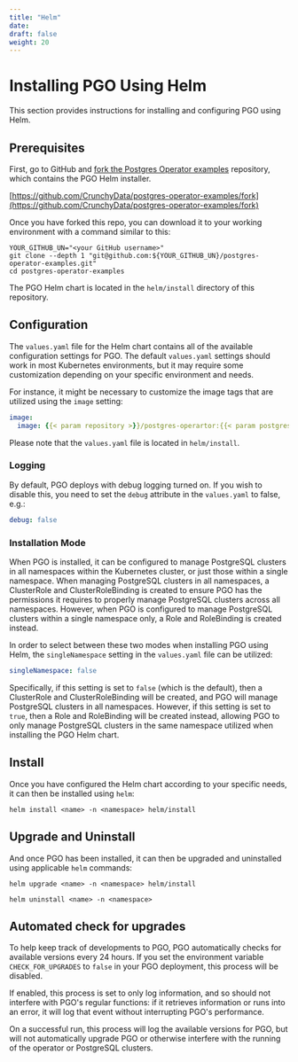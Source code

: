 ```yaml
---
title: "Helm"
date:
draft: false
weight: 20
---
```


# Installing PGO Using Helm

This section provides instructions for installing and configuring PGO using Helm.

## Prerequisites

First, go to GitHub and [fork the Postgres Operator examples](https://github.com/CrunchyData/postgres-operator-examples/fork)
repository, which contains the PGO Helm installer.

[https://github.com/CrunchyData/postgres-operator-examples/fork](https://github.com/CrunchyData/postgres-operator-examples/fork)

Once you have forked this repo, you can download it to your working environment with a command
similar to this:

```
YOUR_GITHUB_UN="<your GitHub username>"
git clone --depth 1 "git@github.com:${YOUR_GITHUB_UN}/postgres-operator-examples.git"
cd postgres-operator-examples
```

The PGO Helm chart is located in the `helm/install` directory of this repository.

## Configuration

The `values.yaml` file for the Helm chart contains all of the available configuration settings for
PGO. The default `values.yaml` settings should work in most Kubernetes environments, but it may
require some customization depending on your specific environment and needs.

For instance, it might be necessary to customize the image tags that are utilized using the
`image` setting:

```yaml
image:
  image: {{< param repository >}}/postgres-operartor:{{< param postgresOperatorTag >}}
```

Please note that the `values.yaml` file is located in `helm/install`.

### Logging

By default, PGO deploys with debug logging turned on. If you wish to disable this, you need to set the `debug` attribute in the `values.yaml` to false, e.g.:

```yaml
debug: false
```

### Installation Mode

When PGO is installed, it can be configured to manage PostgreSQL clusters in all namespaces within
the Kubernetes cluster, or just those within a single namespace.  When managing PostgreSQL
clusters in all namespaces, a ClusterRole and ClusterRoleBinding is created to ensure PGO has
the permissions it requires to properly manage PostgreSQL clusters across all namespaces.  However,
when PGO is configured to manage PostgreSQL clusters within a single namespace only, a Role and
RoleBinding is created instead.

In order to select between these two modes when installing PGO using Helm, the `singleNamespace`
setting in the `values.yaml` file can be utilized:

```yaml
singleNamespace: false
```

Specifically, if this setting is set to `false` (which is the default), then a ClusterRole and
ClusterRoleBinding will be created, and PGO will manage PostgreSQL clusters in all namespaces.
However, if this setting is set to `true`, then a Role and RoleBinding will be created instead,
allowing PGO to only manage PostgreSQL clusters in the same namespace utilized when installing
the PGO Helm chart.

## Install

Once you have configured the Helm chart according to your specific needs, it can then be installed
using `helm`:

```shell
helm install <name> -n <namespace> helm/install
```

## Upgrade and Uninstall

And once PGO has been installed, it can then be upgraded and uninstalled using applicable `helm`
commands:

```shell
helm upgrade <name> -n <namespace> helm/install
```

```shell
helm uninstall <name> -n <namespace>
```

## Automated check for upgrades

To help keep track of developments to PGO, PGO automatically checks for available versions 
every 24 hours. If you set the environment variable `CHECK_FOR_UPGRADES` to `false` in your 
PGO deployment, this process will be disabled.

If enabled, this process is set to only log information, and so should not interfere
with PGO's regular functions: if it retrieves information or runs into an error, it will
log that event without interrupting PGO's performance.

On a successful run, this process will log the available versions for PGO, but will not 
automatically upgrade PGO or otherwise interfere with the running of the operator or 
PostgreSQL clusters.